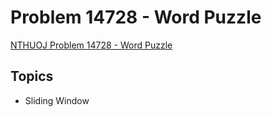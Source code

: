 # Problem 14728 - Word Puzzle
[NTHUOJ Problem 14728 - Word Puzzle](https://acm.cs.nthu.edu.tw/problem/14728/)


## Topics
- Sliding Window